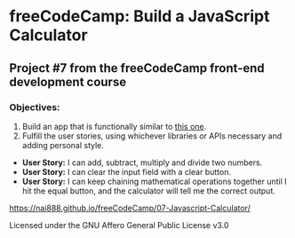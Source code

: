 # freeCodeCamp: Build a JavaScript Calculator

## Project #7 from the freeCodeCamp front-end development course

### Objectives:

1. Build an app that is functionally similar to [this one](https://codepen.io/FreeCodeCamp/full/rLJZrA/).
2. Fulfill the user stories, using whichever libraries or APIs necessary and adding personal style.

  - **User Story:** I can add, subtract, multiply and divide two numbers.
  - **User Story:** I can clear the input field with a clear button.
  - **User Story:** I can keep chaining mathematical operations together until I hit the equal button, and the calculator will tell me the correct output.

<https://nai888.github.io/freeCodeCamp/07-Javascript-Calculator/>

Licensed under the GNU Affero General Public License v3.0
